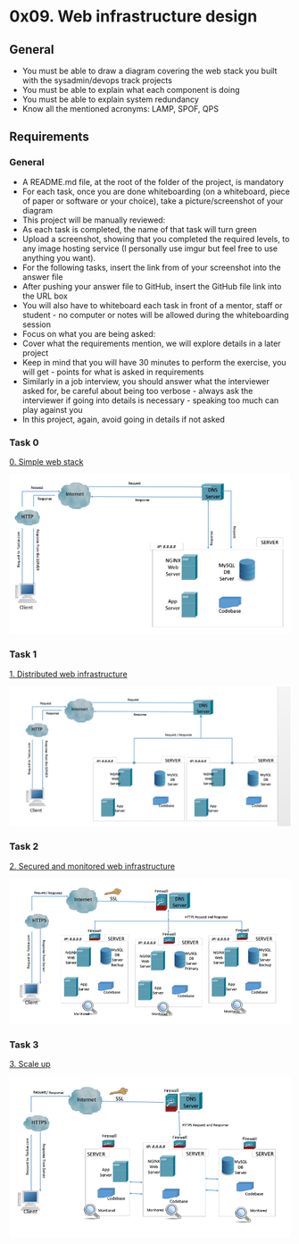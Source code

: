 # 0x09. Web infrastructure design

## General

- You must be able to draw a diagram covering the web stack you built with the sysadmin/devops track projects
- You must be able to explain what each component is doing
- You must be able to explain system redundancy
- Know all the mentioned acronyms: LAMP, SPOF, QPS

## Requirements

### General

- A README.md file, at the root of the folder of the project, is mandatory
- For each task, once you are done whiteboarding (on a whiteboard, piece of paper or software or your choice), take a picture/screenshot of your diagram
- This project will be manually reviewed:
- As each task is completed, the name of that task will turn green
- Upload a screenshot, showing that you completed the required levels, to any image hosting service (I personally use imgur but feel free to use anything you want).
- For the following tasks, insert the link from of your screenshot into the answer file
- After pushing your answer file to GitHub, insert the GitHub file link into the URL box
- You will also have to whiteboard each task in front of a mentor, staff or student - no computer or notes will be allowed during the whiteboarding session
- Focus on what you are being asked:
- Cover what the requirements mention, we will explore details in a later project
- Keep in mind that you will have 30 minutes to perform the exercise, you will get - points for what is asked in requirements
- Similarly in a job interview, you should answer what the interviewer asked for, be careful about being too verbose - always ask the interviewer if going into details is necessary - speaking too much can play against you
- In this project, again, avoid going in details if not asked

### Task 0

[0. Simple web stack](https://github.com/Sampul-CodeMine/alx-system_engineering-devops/blob/master/0x09-web_infrastructure_design/0.%20Simple%20web%20stack.PNG)
<div><img src="https://github.com/Sampul-CodeMine/alx-system_engineering-devops/blob/master/0x09-web_infrastructure_design/0.%20Simple%20web%20stack.PNG" alt="Simple web stack"></div>

### Task 1

[1. Distributed web infrastructure](https://github.com/Sampul-CodeMine/alx-system_engineering-devops/blob/master/0x09-web_infrastructure_design/1.%20Distributed%20web%20infrastructure.PNG)
<div><img src="https://github.com/Sampul-CodeMine/alx-system_engineering-devops/blob/master/0x09-web_infrastructure_design/1.%20Distributed%20web%20infrastructure.PNG" alt="Distributed web infrastructure"></div>

### Task 2

[2. Secured and monitored web infrastructure](https://github.com/Sampul-CodeMine/alx-system_engineering-devops/blob/master/0x09-web_infrastructure_design/2.%20Secured%20and%20monitored%20web%20infrastructure.PNG)
<div><img src="https://github.com/Sampul-CodeMine/alx-system_engineering-devops/blob/master/0x09-web_infrastructure_design/2.%20Secured%20and%20monitored%20web%20infrastructure.PNG" alt="Secured and monitored web infrastructure"</div>

### Task 3

[3. Scale up](https://github.com/Sampul-CodeMine/alx-system_engineering-devops/blob/master/0x09-web_infrastructure_design/3.%20Scale%20up.PNG)
<div><img src="https://github.com/Sampul-CodeMine/alx-system_engineering-devops/blob/master/0x09-web_infrastructure_design/3.%20Scale%20up.PNG" alt="Scale up"</div>
